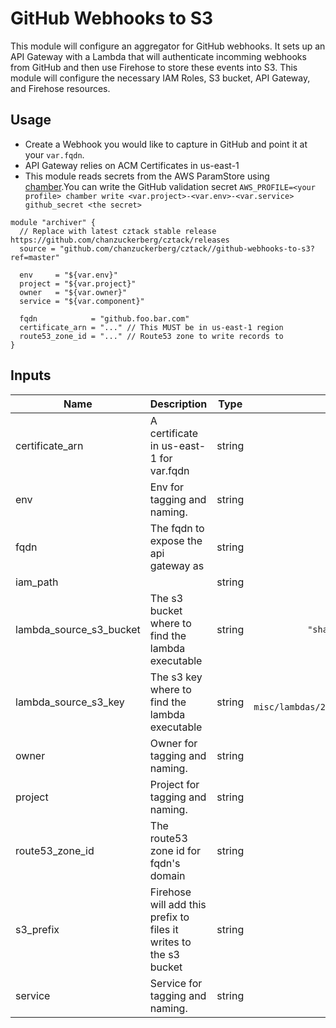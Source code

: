 # GitHub Webhooks to S3

This module will configure an aggregator for GitHub webhooks. It sets up an API Gateway with a Lambda that will authenticate incomming webhooks from GitHub and then use Firehose to store these events into S3. This module will configure the necessary IAM Roles, S3 bucket, API Gateway, and Firehose resources.

## Usage
- Create a Webhook you would like to capture in GitHub and point it at your `var.fqdn`.
- API Gateway relies on ACM Certificates in us-east-1
- This module reads secrets from the AWS ParamStore using [chamber](https://github.com/segmentio/chamber).You can write the GitHub validation secret `AWS_PROFILE=<your profile> chamber write <var.project>-<var.env>-<var.service> github_secret <the secret>`

```hcl
module "archiver" {
  // Replace with latest cztack stable release https://github.com/chanzuckerberg/cztack/releases
  source = "github.com/chanzuckerberg/cztack//github-webhooks-to-s3?ref=master"

  env     = "${var.env}"
  project = "${var.project}"
  owner   = "${var.owner}"
  service = "${var.component}"

  fqdn            = "github.foo.bar.com"
  certificate_arn = "..." // This MUST be in us-east-1 region
  route53_zone_id = "..." // Route53 zone to write records to
}

```

<!-- START -->
## Inputs

| Name | Description | Type | Default | Required |
|------|-------------|:----:|:-----:|:-----:|
| certificate\_arn | A certificate in us-east-1 for var.fqdn | string | n/a | yes |
| env | Env for tagging and naming. | string | n/a | yes |
| fqdn | The fqdn to expose the api gateway as | string | n/a | yes |
| iam\_path |  | string | `"/"` | no |
| lambda\_source\_s3\_bucket | The s3 bucket where to find the lambda executable | string | `"shared-infra-prod-assets"` | no |
| lambda\_source\_s3\_key | The s3 key where to find the lambda executable | string | `"go-misc/lambdas/2019/06/03/github_to_firehose.zip"` | no |
| owner | Owner for tagging and naming. | string | n/a | yes |
| project | Project for tagging and naming. | string | n/a | yes |
| route53\_zone\_id | The route53 zone id for fqdn's domain | string | n/a | yes |
| s3\_prefix | Firehose will add this prefix to files it writes to the s3 bucket | string | `""` | no |
| service | Service for tagging and naming. | string | n/a | yes |

<!-- END -->
